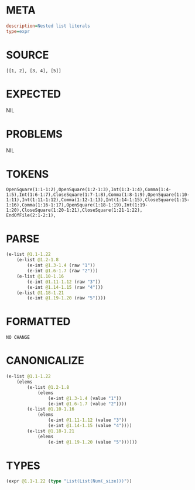 # META
~~~ini
description=Nested list literals
type=expr
~~~
# SOURCE
~~~roc
[[1, 2], [3, 4], [5]]
~~~
# EXPECTED
NIL
# PROBLEMS
NIL
# TOKENS
~~~zig
OpenSquare(1:1-1:2),OpenSquare(1:2-1:3),Int(1:3-1:4),Comma(1:4-1:5),Int(1:6-1:7),CloseSquare(1:7-1:8),Comma(1:8-1:9),OpenSquare(1:10-1:11),Int(1:11-1:12),Comma(1:12-1:13),Int(1:14-1:15),CloseSquare(1:15-1:16),Comma(1:16-1:17),OpenSquare(1:18-1:19),Int(1:19-1:20),CloseSquare(1:20-1:21),CloseSquare(1:21-1:22),
EndOfFile(2:1-2:1),
~~~
# PARSE
~~~clojure
(e-list @1.1-1.22
	(e-list @1.2-1.8
		(e-int @1.3-1.4 (raw "1"))
		(e-int @1.6-1.7 (raw "2")))
	(e-list @1.10-1.16
		(e-int @1.11-1.12 (raw "3"))
		(e-int @1.14-1.15 (raw "4")))
	(e-list @1.18-1.21
		(e-int @1.19-1.20 (raw "5"))))
~~~
# FORMATTED
~~~roc
NO CHANGE
~~~
# CANONICALIZE
~~~clojure
(e-list @1.1-1.22
	(elems
		(e-list @1.2-1.8
			(elems
				(e-int @1.3-1.4 (value "1"))
				(e-int @1.6-1.7 (value "2"))))
		(e-list @1.10-1.16
			(elems
				(e-int @1.11-1.12 (value "3"))
				(e-int @1.14-1.15 (value "4"))))
		(e-list @1.18-1.21
			(elems
				(e-int @1.19-1.20 (value "5"))))))
~~~
# TYPES
~~~clojure
(expr @1.1-1.22 (type "List(List(Num(_size)))"))
~~~
